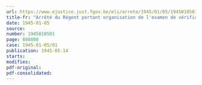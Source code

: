 ```yaml
---
url: https://www.ejustice.just.fgov.be/eli/arrete/1945/01/05/1945010501/justel
title-fr: "Arrêté du Régent portant organisation de l'examen de vérificateur des contributions directes et déterminant les conditions d'admission à cet examen (abrogé par AR 09-10-1956, art. 25)"
date: 1945-01-05
source:
number: 1945010501
page: 888888
case: 1945-01-05/01
publication: 1945-05-14
starts:
modifies:
pdf-original:
pdf-consolidated:
---
```



